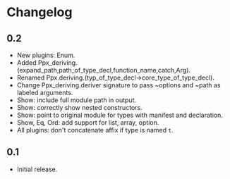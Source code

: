 Changelog
=========

0.2
---

  * New plugins: Enum.
  * Added Ppx_deriving.(expand_path,path_of_type_decl,function_name,catch,Arg).
  * Renamed Ppx.deriving.(typ_of_type_decl→core_type_of_type_decl).
  * Change Ppx_deriving.deriver signature to pass ~options and ~path as labeled arguments.
  * Show: include full module path in output.
  * Show: correctly show nested constructors.
  * Show: point to original module for types with manifest and declaration.
  * Show, Eq, Ord: add support for list, array, option.
  * All plugins: don't concatenate affix if type is named `t`.

0.1
---

  * Initial release.
